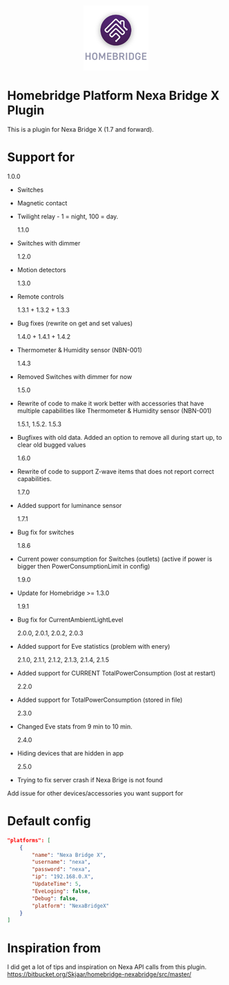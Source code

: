 <p align="center">
<img alt="Home Bridge logotype" src="https://github.com/homebridge/branding/raw/master/logos/homebridge-wordmark-logo-vertical.png" width="150">
</p>

# Homebridge Platform Nexa Bridge X Plugin

This is a plugin for Nexa Bridge X (1.7 and forward).

# Support for

1.0.0

- Switches
- Magnetic contact
- Twilight relay - 1 = night, 100 = day.

  1.1.0

- Switches with dimmer

  1.2.0

- Motion detectors

  1.3.0

- Remote controls

  1.3.1 + 1.3.2 + 1.3.3

- Bug fixes (rewrite on get and set values)

  1.4.0 + 1.4.1 + 1.4.2

- Thermometer & Humidity sensor (NBN-001)

  1.4.3

- Removed Switches with dimmer for now

  1.5.0

- Rewrite of code to make it work better with accessories that have multiple capabilities like Thermometer & Humidity sensor (NBN-001)

  1.5.1, 1.5.2. 1.5.3

- Bugfixes with old data. Added an option to remove all during start up, to clear old bugged values

  1.6.0

- Rewrite of code to support Z-wave items that does not report correct capabilities.

  1.7.0

- Added support for luminance sensor

  1.7.1

- Bug fix for switches

  1.8.6

- Current power consumption for Switches (outlets) (active if power is bigger then PowerConsumptionLimit in config)

  1.9.0

- Update for Homebridge >= 1.3.0

  1.9.1

- Bug fix for CurrentAmbientLightLevel

  2.0.0, 2.0.1, 2.0.2, 2.0.3

- Added support for Eve statistics (problem with enery)

  2.1.0, 2.1.1, 2.1.2, 2.1.3, 2.1.4, 2.1.5

- Added support for CURRENT TotalPowerConsumption (lost at restart)

  2.2.0

- Added support for TotalPowerConsumption (stored in file)

  2.3.0

- Changed Eve stats from 9 min to 10 min.

  2.4.0

- Hiding devices that are hidden in app

  2.5.0

- Trying to fix server crash if Nexa Brige is not found

Add issue for other devices/accessories you want support for

# Default config

```json
"platforms": [
    {
        "name": "Nexa Bridge X",
        "username": "nexa",
        "password": "nexa",
        "ip": "192.168.0.X",
        "UpdateTime": 5,
        "EveLoging": false,
        "Debug": false,
        "platform": "NexaBridgeX"
    }
]
```

# Inspiration from

I did get a lot of tips and inspiration on Nexa API calls from this plugin.
https://bitbucket.org/Skjaar/homebridge-nexabridge/src/master/
